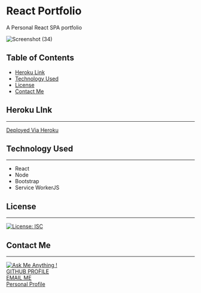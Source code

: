 # React Portfolio

A Personal React SPA portfolio

![Screenshot (34)](https://user-images.githubusercontent.com/72768374/120941977-5de78400-c6eb-11eb-8f1e-7d3d5253359e.png)

## Table of Contents
  * [Heroku Link](#heroku-link)
  * [Technology Used](#technology-used)
  * [License](#license)
  * [Contact Me](#contact-me)

## Heroku LInk
***
[Deployed Via Heroku](https://react-portfolio-coryneel.herokuapp.com/)

## Technology Used
***
- React
- Node
- Bootstrap
- Service WorkerJS

## License
***
[![License: ISC](https://img.shields.io/badge/License-ISC-blue.svg)](https://opensource.org/licenses/ISC)

## Contact Me
***
[![Ask Me Anything !](https://img.shields.io/badge/Ask%20me-anything-1abc9c.svg)](https://GitHub.com/Naereen/ama)   
[GITHUB PROFILE](https://github.com/cocobeware83)  
[EMAIL ME](mailto:corycneel@gmail.com)  
[Personal Profile](https://cocobeware83.github.io/coryneel/)
